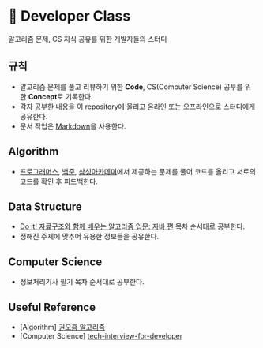 # 📖 Developer Class
알고리즘 문제, CS 지식 공유를 위한 개발자들의 스터디

## 규칙
- 알고리즘 문제를 풀고 리뷰하기 위한 **Code**, CS(Computer Science) 공부를 위한 **Concept**로 기록한다.
- 각자 공부한 내용을 이 repository에 올리고 온라인 또는 오프라인으로 스터디에게 공유한다.
- 문서 작업은 [Markdown](https://gist.github.com/ihoneymon/652be052a0727ad59601)을 사용한다.

## Algorithm
- [프로그래머스](https://programmers.co.kr/), [백준](https://www.acmicpc.net/), [삼성아카데미](https://swexpertacademy.com/main/main.do)에서 제공하는 문제를 풀어 코드를 올리고 서로의 코드를 확인 후 피드백한다.

## Data Structure
- [Do it! 자료구조와 함께 배우는 알고리즘 입문: 자바 편](https://www.aladin.co.kr/shop/wproduct.aspx?ItemId=143301556) 목차 순서대로 공부한다.
- 정해진 주제에 맞추어 유용한 정보들을 공유한다.

## Computer Science
- 정보처리기사 필기 목차 순서대로 공부한다.

## Useful Reference
- [Algorithm] [권오흠 알고리즘](https://www.inflearn.com/course/%EC%95%8C%EA%B3%A0%EB%A6%AC%EC%A6%98-%EA%B0%95%EC%A2%8C#curriculum)
- [Computer Science] [tech-interview-for-developer](https://github.com/gyoogle/tech-interview-for-developer)
